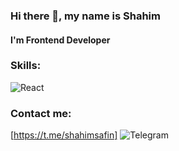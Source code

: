 ### Hi there 👋, my name is Shahim
#### I'm Frontend Developer

### Skills:
![React](https://img.shields.io/badge/react-%2320232a.svg?style=for-the-badge&logo=react&logoColor=%2361DAFB)


### Contact me:

[https://t.me/shahimsafin] ![Telegram](https://img.shields.io/badge/Telegram-2CA5E0?style=for-the-badge&logo=telegram&logoColor=white)

<!--
**SafinSI/SafinSI** is a ✨ _special_ ✨ repository because its `README.md` (this file) appears on your GitHub profile.

Here are some ideas to get you started:

- 🔭 I’m currently working on ...
- 🌱 I’m currently learning ...
- 👯 I’m looking to collaborate on ...
- 🤔 I’m looking for help with ...
- 💬 Ask me about ...
- 📫 How to reach me: ...
- 😄 Pronouns: ...
- ⚡ Fun fact: ...
-->
